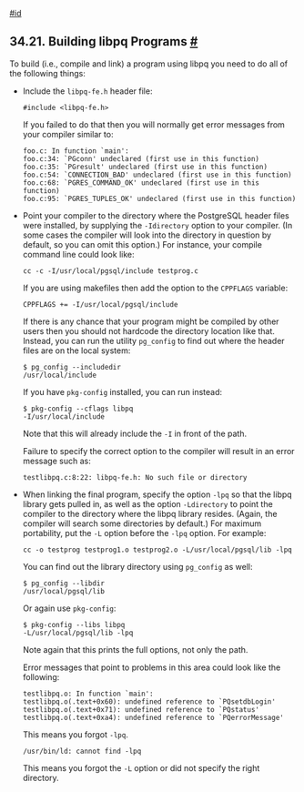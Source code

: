 [#id](#LIBPQ-BUILD)

## 34.21. Building libpq Programs [#](#LIBPQ-BUILD)

To build (i.e., compile and link) a program using libpq you need to do all of the following things:

- Include the `libpq-fe.h` header file:

  ```
  #include <libpq-fe.h>
  ```

  If you failed to do that then you will normally get error messages from your compiler similar to:

  ```
  foo.c: In function `main':
  foo.c:34: `PGconn' undeclared (first use in this function)
  foo.c:35: `PGresult' undeclared (first use in this function)
  foo.c:54: `CONNECTION_BAD' undeclared (first use in this function)
  foo.c:68: `PGRES_COMMAND_OK' undeclared (first use in this function)
  foo.c:95: `PGRES_TUPLES_OK' undeclared (first use in this function)
  ```

- Point your compiler to the directory where the PostgreSQL header files were installed, by supplying the `-Idirectory` option to your compiler. (In some cases the compiler will look into the directory in question by default, so you can omit this option.) For instance, your compile command line could look like:

  ```
  cc -c -I/usr/local/pgsql/include testprog.c
  ```

  If you are using makefiles then add the option to the `CPPFLAGS` variable:

  ```
  CPPFLAGS += -I/usr/local/pgsql/include
  ```

  If there is any chance that your program might be compiled by other users then you should not hardcode the directory location like that. Instead, you can run the utility `pg_config` to find out where the header files are on the local system:

  ```
  $ pg_config --includedir
  /usr/local/include
  ```

  If you have `pkg-config` installed, you can run instead:

  ```
  $ pkg-config --cflags libpq
  -I/usr/local/include
  ```

  Note that this will already include the `-I` in front of the path.

  Failure to specify the correct option to the compiler will result in an error message such as:

  ```
  testlibpq.c:8:22: libpq-fe.h: No such file or directory
  ```

- When linking the final program, specify the option `-lpq` so that the libpq library gets pulled in, as well as the option `-Ldirectory` to point the compiler to the directory where the libpq library resides. (Again, the compiler will search some directories by default.) For maximum portability, put the `-L` option before the `-lpq` option. For example:

  ```
  cc -o testprog testprog1.o testprog2.o -L/usr/local/pgsql/lib -lpq
  ```

  You can find out the library directory using `pg_config` as well:

  ```
  $ pg_config --libdir
  /usr/local/pgsql/lib
  ```

  Or again use `pkg-config`:

  ```
  $ pkg-config --libs libpq
  -L/usr/local/pgsql/lib -lpq
  ```

  Note again that this prints the full options, not only the path.

  Error messages that point to problems in this area could look like the following:

  ```
  testlibpq.o: In function `main':
  testlibpq.o(.text+0x60): undefined reference to `PQsetdbLogin'
  testlibpq.o(.text+0x71): undefined reference to `PQstatus'
  testlibpq.o(.text+0xa4): undefined reference to `PQerrorMessage'
  ```

  This means you forgot `-lpq`.

  ```
  /usr/bin/ld: cannot find -lpq
  ```

  This means you forgot the `-L` option or did not specify the right directory.

